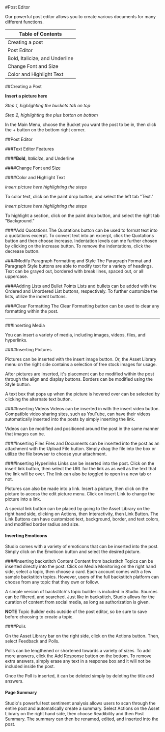 #Post Editor

Our powerful post editor allows you to create various documents for many different functions.


|Table of Contents|
|---------------|
|Creating a post|
|Post Editor|
|Bold, Italicize, and Underline|
|Change Font and Size|
|Color and Highlight Text|



##Creating a Post

**Insert a picture here**

*Step 1, highlighting the buckets tab on top*

*Step 2, highlighting the plus botton on bottom*

In the Main Menu, choose the Bucket you want the post to be in, then click the + button on the bottom right corner.


##Post Editor

###Text Editor Features

####**Bold**, *Italicize*, and Underline

####Change Font and Size

####Color and Highlight Text

*insert picture here highlighting the steps*

To color text, click on the paint drop button, and select the left tab "Text."

*insert picture here highlighting the steps*

To highlight a section, click on the paint drop button, and select the right tab "Background."

####Add Quotations
The Quotations button can be used to format text into a quotations excerpt. To convert text into an excerpt, click the Quotations button and then choose increase. Indentation levels can me further chosen by clicking on the increase button. To remove the indentations, click the decrease button.

####Modify Paragraph Formatting and Style
The Paragraph Format and Paragraph Style buttons are able to modify text for a variety of headings. Text can be grayed out, bordered with break lines, spaced out, or all uppercase.

####Adding Lists and Bullet Points
Lists and bullets can be added with the Ordered and Unordered List buttons, respectively. To further customize the lists, utilize the indent buttons. 

####Clear Formatting
The Clear Formatting button can be used to clear any formatting within the post. 

_______________________


###Inserting Media

You can insert a variety of media, including images, videos, files, and hyperlinks.

####Inserting Pictures

Pictures can be inserted with the insert image button. Or, the Asset Library menu on the right side contains a selection of free stock images for usage.

After pictures are inserted, it's placement can be modified within the post through the align and display buttons. Borders can be modified using the Style button. 

A text box that pops up when the picture is hovered over can be selected by clicking the alternate text button.

####Inserting Videos
Videos can be inserted in with the insert video button. 
Compatible video sharing sites, such as YouTube, can have their videos automatically inserted into the posts by simply inserting the link.

Videos can be modified and positioned around the post in the same manner that images can be.

####Inserting Files
Files and Documents can be inserted into the post as an attachment with the Upload File button. Simply drag the file into the box or utilize the file browser to choose your attachment.

####Inserting Hyperlinks
Links can be inserted into the post. Click on the insert link button, then select the URL for the link as as well as the text that the link will be over. The link can also be toggled to open in a new tab or not.

Pictures can also be made into a link. Insert a picture, then click on the picture to access the edit picture menu. Click on Insert Link to change the picture into a link.

A special link button can be placed by going to the Asset Library on the right hand side, clicking on Actions, then Interactivity, then Link Button. The Link Buttons can have customized text, background, border, and text colors, and modified border radius and size.

#### Inserting Emoticons
Studio comes with a variety of emoticons that can be inserted into the post. Simply click on the Emoticon button and select the desired picture. 

####Inserting backstitch Content
Content from backstitch Topics can be inserted directly into the post. Click on Media Monitoring on the right hand side, select a topic, then choose a card. Each account comes with a few sample backstitch topics. However, users of the full backstitch platform can choose from any topic that they own or follow.

A simple version of backstitch's topic builder is included in Studio. Sources can be filtered, and searched. Just like in backstitch, Studio allows for the curation of content from social media, as long as authorization is given. 

**NOTE** Topic Builder exits outside of the post editor, so be sure to save before choosing to create a topic. 

####Polls

On the Asset Library bar on the right side, click on the Actions button. Then, select Feedback and Polls. 

Polls can be lengthened or shortened towards a variety of sizes. To add more answers, click the Add Response button on the bottom. To remove extra answers, simply erase any text in a response box and it will not be included inside the post.

Once the Poll is inserted, it can be deleted simply by deleting the title and answers.

#### Page Summary
Studio's powerful text sentiment analysis allows users to scan through the entire post and automatically create a summary. Select Actions on the Asset Library on the right hand side, then choose Readibility and then Post Summary. The summary can then be renamed, edited, and inserted into the post.